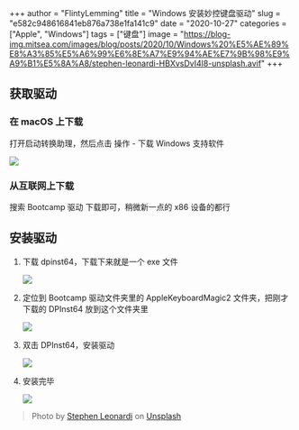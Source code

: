 +++
author = "FlintyLemming"
title = "Windows 安装妙控键盘驱动"
slug = "e582c948616841eb876a738e1fa141c9"
date = "2020-10-27"
categories = ["Apple", "Windows"]
tags = ["键盘"]
image = "https://blog-img.mitsea.com/images/blog/posts/2020/10/Windows%20%E5%AE%89%E8%A3%85%E5%A6%99%E6%8E%A7%E9%94%AE%E7%9B%98%E9%A9%B1%E5%8A%A8/stephen-leonardi-HBXvsDvI4l8-unsplash.avif"
+++

## 获取驱动

### 在 macOS 上下载

打开启动转换助理，然后点击 操作 - 下载 Windows 支持软件

![](https://blog-img.mitsea.com/images/blog/posts/2020/10/Windows%20%E5%AE%89%E8%A3%85%E5%A6%99%E6%8E%A7%E9%94%AE%E7%9B%98%E9%A9%B1%E5%8A%A8/Untitled.avif)

### 从互联网上下载

搜索 Bootcamp 驱动 下载即可，稍微新一点的 x86 设备的都行

## 安装驱动

1. 下载 dpinst64，下载下来就是一个 exe 文件

    ![](https://blog-img.mitsea.com/images/blog/posts/2020/10/Windows%20%E5%AE%89%E8%A3%85%E5%A6%99%E6%8E%A7%E9%94%AE%E7%9B%98%E9%A9%B1%E5%8A%A8/Untitled%201.avif)

2. 定位到 Bootcamp 驱动文件夹里的 AppleKeyboardMagic2 文件夹，把刚才下载的 DPInst64 放到这个文件夹里

    ![](https://blog-img.mitsea.com/images/blog/posts/2020/10/Windows%20%E5%AE%89%E8%A3%85%E5%A6%99%E6%8E%A7%E9%94%AE%E7%9B%98%E9%A9%B1%E5%8A%A8/Untitled%202.avif)

3. 双击 DPInst64，安装驱动

    ![](https://blog-img.mitsea.com/images/blog/posts/2020/10/Windows%20%E5%AE%89%E8%A3%85%E5%A6%99%E6%8E%A7%E9%94%AE%E7%9B%98%E9%A9%B1%E5%8A%A8/Untitled%203.avif)

4. 安装完毕

    ![](https://blog-img.mitsea.com/images/blog/posts/2020/10/Windows%20%E5%AE%89%E8%A3%85%E5%A6%99%E6%8E%A7%E9%94%AE%E7%9B%98%E9%A9%B1%E5%8A%A8/Untitled%204.avif)

> Photo by [Stephen Leonardi](https://unsplash.com/@stephenleo1982?utm_source=unsplash&utm_medium=referral&utm_content=creditCopyText) on [Unsplash](https://unsplash.com/?utm_source=unsplash&utm_medium=referral&utm_content=creditCopyText)
